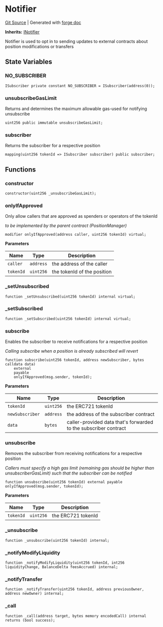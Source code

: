 # Notifier
[Git Source](https://github.com/Uniswap/v4-periphery/blob/47e3c30ae8a0d7c086bf3e41bd0e7e3a854e280b/src/base/Notifier.sol)
| Generated with [forge doc](https://book.getfoundry.sh/reference/forge/forge-doc)

**Inherits:**
[INotifier](contracts/v4/reference/periphery/interfaces/INotifier.md)

Notifier is used to opt in to sending updates to external contracts about position modifications or transfers


## State Variables
### NO_SUBSCRIBER

```solidity
ISubscriber private constant NO_SUBSCRIBER = ISubscriber(address(0));
```


### unsubscribeGasLimit
Returns and determines the maximum allowable gas-used for notifying unsubscribe


```solidity
uint256 public immutable unsubscribeGasLimit;
```


### subscriber
Returns the subscriber for a respective position


```solidity
mapping(uint256 tokenId => ISubscriber subscriber) public subscriber;
```


## Functions
### constructor


```solidity
constructor(uint256 _unsubscribeGasLimit);
```

### onlyIfApproved

Only allow callers that are approved as spenders or operators of the tokenId

*to be implemented by the parent contract (PositionManager)*


```solidity
modifier onlyIfApproved(address caller, uint256 tokenId) virtual;
```
**Parameters**

|Name|Type|Description|
|----|----|-----------|
|`caller`|`address`|the address of the caller|
|`tokenId`|`uint256`|the tokenId of the position|


### _setUnsubscribed


```solidity
function _setUnsubscribed(uint256 tokenId) internal virtual;
```

### _setSubscribed


```solidity
function _setSubscribed(uint256 tokenId) internal virtual;
```

### subscribe

Enables the subscriber to receive notifications for a respective position

*Calling subscribe when a position is already subscribed will revert*


```solidity
function subscribe(uint256 tokenId, address newSubscriber, bytes calldata data)
    external
    payable
    onlyIfApproved(msg.sender, tokenId);
```
**Parameters**

|Name|Type|Description|
|----|----|-----------|
|`tokenId`|`uint256`|the ERC721 tokenId|
|`newSubscriber`|`address`|the address of the subscriber contract|
|`data`|`bytes`|caller-provided data that's forwarded to the subscriber contract|


### unsubscribe

Removes the subscriber from receiving notifications for a respective position

*Callers must specify a high gas limit (remaining gas should be higher than unsubscriberGasLimit) such that the subscriber can be notified*


```solidity
function unsubscribe(uint256 tokenId) external payable onlyIfApproved(msg.sender, tokenId);
```
**Parameters**

|Name|Type|Description|
|----|----|-----------|
|`tokenId`|`uint256`|the ERC721 tokenId|


### _unsubscribe


```solidity
function _unsubscribe(uint256 tokenId) internal;
```

### _notifyModifyLiquidity


```solidity
function _notifyModifyLiquidity(uint256 tokenId, int256 liquidityChange, BalanceDelta feesAccrued) internal;
```

### _notifyTransfer


```solidity
function _notifyTransfer(uint256 tokenId, address previousOwner, address newOwner) internal;
```

### _call


```solidity
function _call(address target, bytes memory encodedCall) internal returns (bool success);
```

